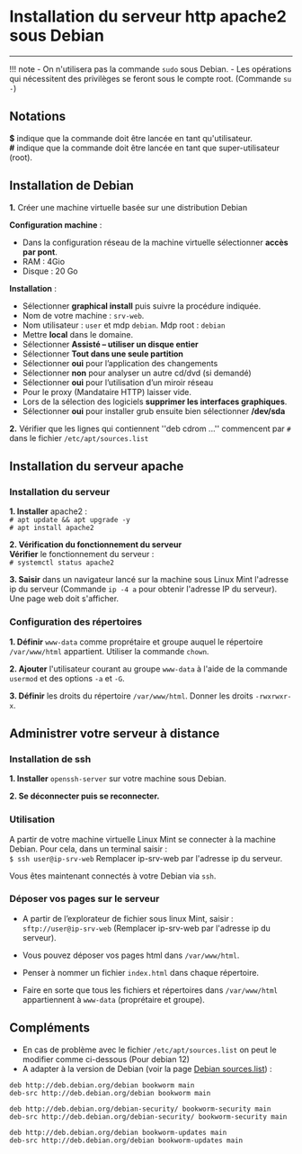 # Installation du serveur http apache2 sous Debian

----

!!! note
    - On n'utilisera pas la commande `sudo` sous Debian. 
    - Les opérations qui nécessitent des privilèges se feront sous le compte root. (Commande `su -`)

## Notations
**$** indique que la commande doit être lancée en tant qu'utilisateur.  
 **#** indique que la commande doit être lancée en tant que super-utilisateur (root).

## Installation de Debian 
**1.** Créer une machine virtuelle basée sur une distribution Debian  

**Configuration machine** :  

  * Dans la configuration réseau de la machine virtuelle sélectionner **accès par pont**.
  * RAM : 4Gio
  * Disque : 20 Go
  
**Installation** : 

  * Sélectionner **graphical install** puis suivre la procédure indiquée.
  * Nom de votre machine : `srv-web`.
  * Nom utilisateur : `user` et mdp `debian`. Mdp root : `debian`
  * Mettre **local** dans le domaine.
  * Sélectionner **Assisté – utiliser un disque entier**
  * Sélectionner **Tout dans une seule partition**
  * Sélectionner **oui** pour l’application des changements
  * Sélectionner **non** pour analyser un autre cd/dvd (si demandé)
  * Sélectionner **oui** pour l’utilisation d’un miroir réseau
  * Pour le proxy (Mandataire HTTP) laisser vide.
  * Lors de la sélection des logiciels **supprimer les interfaces graphiques**.
  * Sélectionner **oui** pour installer grub ensuite bien sélectionner **/dev/sda**

**2.** Vérifier que les lignes qui contiennent ''deb cdrom ...'' commencent par `#` dans le fichier `/etc/apt/sources.list` 

##  Installation du serveur apache 

### Installation du serveur

**1. Installer** apache2 :  
<code bash># apt update && apt upgrade -y</code>  
<code bash># apt install apache2</code>


**2. Vérification du fonctionnement du serveur**  
**Vérifier** le fonctionnement du serveur :  
<code bash># systemctl status apache2</code>

**3. Saisir** dans un navigateur lancé sur la machine sous Linux Mint l'adresse ip du serveur (Commande `ip -4 a` pour obtenir l'adresse IP du serveur). Une page web doit s'afficher.

### Configuration des répertoires

**1. Définir** `www-data` comme proprétaire et groupe auquel le répertoire `/var/www/html` appartient. Utiliser la commande `chown`.

**2. Ajouter** l'utilisateur courant au groupe `www-data`  à l'aide de la commande `usermod` et des options `-a` et `-G`.

**3. Définir** les droits du répertoire `/var/www/html`. Donner les droits `-rwxrwxr-x`.



## Administrer votre serveur à distance
### Installation de ssh
**1. Installer** `openssh-server` sur votre machine sous Debian.

**2. Se déconnecter puis se reconnecter.**

### Utilisation 

A partir de votre machine virtuelle Linux Mint se connecter à la machine Debian. Pour cela, dans un terminal saisir :  
<code bash>$ ssh user@ip-srv-web</code> 
Remplacer ip-srv-web par l'adresse ip du serveur.

Vous êtes maintenant connectés à votre Debian via `ssh`.

### Déposer vos pages sur le serveur
  * A partir de l’explorateur de fichier sous linux Mint, saisir : `sftp://user@ip-srv-web` (Remplacer ip-srv-web par l'adresse ip du serveur).

  * Vous pouvez déposer vos pages html dans `/var/www/html`.   
  * Penser à nommer un fichier `index.html` dans chaque répertoire. 
  * Faire en sorte que tous les fichiers et répertoires dans `/var/www/html` appartiennent à `www-data` (proprétaire et groupe). 

## Compléments 
  * En cas de problème avec le fichier `/etc/apt/sources.list` on peut le modifier comme ci-dessous (Pour debian 12)
  * A adapter à la version de Debian (voir la page [Debian sources.list](https://wiki.debian.org/fr/SourcesList)) :
```
deb http://deb.debian.org/debian bookworm main
deb-src http://deb.debian.org/debian bookworm main

deb http://deb.debian.org/debian-security/ bookworm-security main
deb-src http://deb.debian.org/debian-security/ bookworm-security main

deb http://deb.debian.org/debian bookworm-updates main
deb-src http://deb.debian.org/debian bookworm-updates main

```
